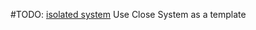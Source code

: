 #TODO: [isolated system](https://en.wikipedia.org/wiki/Isolated_system "Isolated system")
Use Close System as a template